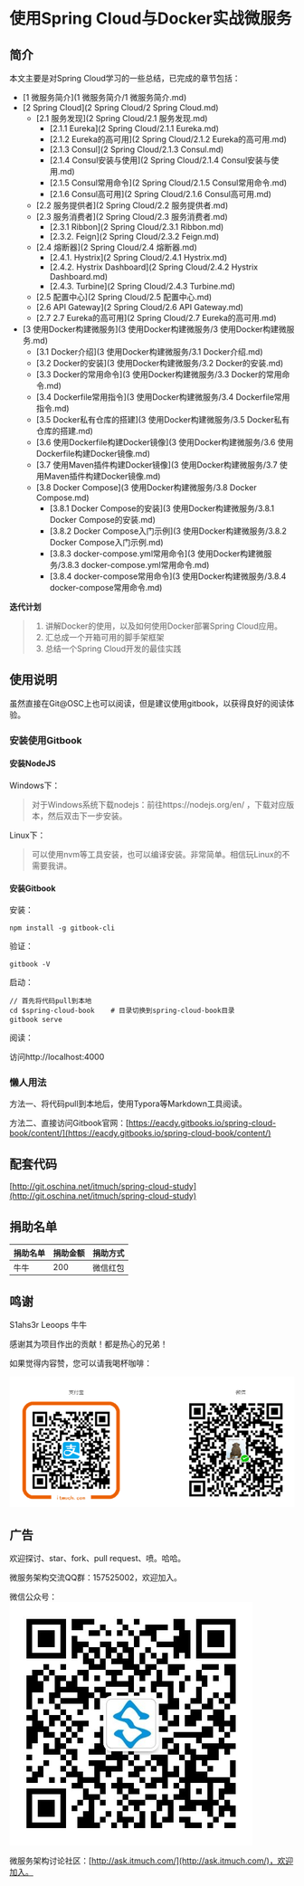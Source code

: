 # 使用Spring Cloud与Docker实战微服务



## 简介

本文主要是对Spring Cloud学习的一些总结，已完成的章节包括：

* [1 微服务简介](1 微服务简介/1 微服务简介.md)
* [2 Spring Cloud](2 Spring Cloud/2 Spring Cloud.md)
    * [2.1 服务发现](2 Spring Cloud/2.1 服务发现.md)
        * [2.1.1 Eureka](2 Spring Cloud/2.1.1 Eureka.md)
        * [2.1.2 Eureka的高可用](2 Spring Cloud/2.1.2 Eureka的高可用.md)
        * [2.1.3 Consul](2 Spring Cloud/2.1.3 Consul.md)
        * [2.1.4 Consul安装与使用](2 Spring Cloud/2.1.4 Consul安装与使用.md)
        * [2.1.5 Consul常用命令](2 Spring Cloud/2.1.5 Consul常用命令.md)
        * [2.1.6 Consul高可用](2 Spring Cloud/2.1.6 Consul高可用.md)
    * [2.2 服务提供者](2 Spring Cloud/2.2 服务提供者.md)
    * [2.3 服务消费者](2 Spring Cloud/2.3 服务消费者.md)
        * [2.3.1 Ribbon](2 Spring Cloud/2.3.1 Ribbon.md)
        * [2.3.2. Feign](2 Spring Cloud/2.3.2 Feign.md)
    * [2.4 熔断器](2 Spring Cloud/2.4 熔断器.md)
        * [2.4.1. Hystrix](2 Spring Cloud/2.4.1 Hystrix.md)
        * [2.4.2. Hystrix Dashboard](2 Spring Cloud/2.4.2 Hystrix Dashboard.md)
        * [2.4.3. Turbine](2 Spring Cloud/2.4.3 Turbine.md)
    * [2.5 配置中心](2 Spring Cloud/2.5 配置中心.md)
    * [2.6 API Gateway](2 Spring Cloud/2.6 API Gateway.md)
    * [2.7 2.7 Eureka的高可用](2 Spring Cloud/2.7 Eureka的高可用.md)
* [3 使用Docker构建微服务](3 使用Docker构建微服务/3 使用Docker构建微服务.md)
    * [3.1 Docker介绍](3 使用Docker构建微服务/3.1 Docker介绍.md)
    * [3.2 Docker的安装](3 使用Docker构建微服务/3.2 Docker的安装.md)
    * [3.3 Docker的常用命令](3 使用Docker构建微服务/3.3 Docker的常用命令.md)
    * [3.4 Dockerfile常用指令](3 使用Docker构建微服务/3.4 Dockerfile常用指令.md)
    * [3.5 Docker私有仓库的搭建](3 使用Docker构建微服务/3.5 Docker私有仓库的搭建.md)
    * [3.6 使用Dockerfile构建Docker镜像](3 使用Docker构建微服务/3.6 使用Dockerfile构建Docker镜像.md)
    * [3.7 使用Maven插件构建Docker镜像](3 使用Docker构建微服务/3.7 使用Maven插件构建Docker镜像.md)
    * [3.8 Docker Compose](3 使用Docker构建微服务/3.8 Docker Compose.md)
      * [3.8.1 Docker Compose的安装](3 使用Docker构建微服务/3.8.1 Docker Compose的安装.md)
      * [3.8.2 Docker Compose入门示例](3 使用Docker构建微服务/3.8.2 Docker Compose入门示例.md)
      * [3.8.3 docker-compose.yml常用命令](3 使用Docker构建微服务/3.8.3 docker-compose.yml常用命令.md)
      * [3.8.4 docker-compose常用命令](3 使用Docker构建微服务/3.8.4 docker-compose常用命令.md)




**迭代计划**

> 1. 讲解Docker的使用，以及如何使用Docker部署Spring Cloud应用。
> 2. 汇总成一个开箱可用的脚手架框架
> 3. 总结一个Spring Cloud开发的最佳实践



## 使用说明

虽然直接在Git@OSC上也可以阅读，但是建议使用gitbook，以获得良好的阅读体验。

### 安装使用Gitbook

#### 安装NodeJS

Windows下：

>  对于Windows系统下载nodejs：前往https://nodejs.org/en/ ，下载对应版本，然后双击下一步安装。

Linux下：

>  可以使用nvm等工具安装，也可以编译安装。非常简单。相信玩Linux的不需要我讲。



#### 安装Gitbook

安装：

```shell
npm install -g gitbook-cli
```

验证：

```shell
gitbook -V
```

启动：

```shell
// 首先将代码pull到本地
cd $spring-cloud-book    # 目录切换到spring-cloud-book目录
gitbook serve
```

阅读：

访问http://localhost:4000



### 懒人用法

方法一、将代码pull到本地后，使用Typora等Markdown工具阅读。

方法二、直接访问Gitbook官网：[https://eacdy.gitbooks.io/spring-cloud-book/content/](https://eacdy.gitbooks.io/spring-cloud-book/content/)



## 配套代码
[http://git.oschina.net/itmuch/spring-cloud-study](http://git.oschina.net/itmuch/spring-cloud-study) 



## 捐助名单

| 捐助名单 | 捐助金额 | 捐助方式 |
| ---- | ---- | ---- |
| 牛牛   | 200  | 微信红包 |



##  鸣谢

S1ahs3r  Leoops 牛牛

感谢其为项目作出的贡献！都是热心的兄弟！



如果觉得内容赞，您可以请我喝杯咖啡：

![donate](donate.png)





## 广告

欢迎探讨、star、fork、pull request、喷。哈哈。

微服务架构交流QQ群：157525002，欢迎加入。

微信公众号：![wx](wx.jpg)

微服务架构讨论社区：[http://ask.itmuch.com/](http://ask.itmuch.com/)，欢迎加入。